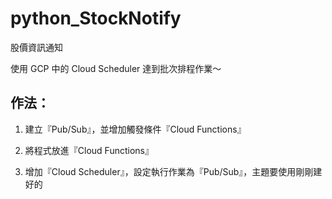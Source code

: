 # python_StockNotify
股價資訊通知


使用 GCP 中的 Cloud Scheduler 達到批次排程作業～

 ## 作法：

1. 建立『Pub/Sub』，並增加觸發條件『Cloud Functions』

2. 將程式放進『Cloud Functions』

3. 增加『Cloud Scheduler』，設定執行作業為『Pub/Sub』，主題要使用剛剛建好的
